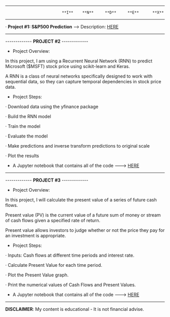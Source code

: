 ------------------------------------------------------------------------------------------------------------
                             **I**    **N**     **D**     **E**      **X**
------------------------------------------------------------------------------------------------------------

· **Project #1: S&P500 Prediction** --> Description: [HERE](https://github.com/alfonsohdl/ahp/blob/main/Project1.md)
  
------------------------------------------------------------------------------------------------------------

------------- **PROJECT #2** -------------

- Project Overview:

In this project, I am using a Recurrent Neural Network (RNN) to predict Microsoft ($MSFT) stock price using scikit-learn and Keras.

A RNN is a class of neural networks specifically designed to work with sequential data, so they can capture temporal dependencies in stock price data.

- Project Steps:

· Download data using the yfinance package

· Build the RNN model

· Train the model

· Evaluate the model

· Make predictions and inverse transform predictions to original scale

· Plot the results

- A Jupyter notebook that contains all of the code ---> [HERE](https://github.com/alfonsohdl/ahp/blob/main/rnn_msft_prediction.ipynb)

------------------------------------------------------------------------------------------------------------

------------- **PROJECT #3** -------------

- Project Overview:

In this project, I will calculate the present value of a series of future cash flows.

Present value (PV) is the current value of a future sum of money or stream of cash flows given a specified rate of return.

Present value allows investors to judge whether or not the price they pay for an investment is appropriate.

- Project Steps:

· Inputs: Cash flows at different time periods and interest rate.

· Calculate Present Value for each time period.

· Plot the Present Value graph.

· Print the numerical values of Cash Flows and Present Values.

- A Jupyter notebook that contains all of the code ---> [HERE](https://github.com/alfonsohdl/ahp/blob/main/time_value_of_money.ipynb)

------------------------------------------------------------------------------------------------------------
 **DISCLAIMER**: My content is educational - It is not financial advise.

